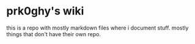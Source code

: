 # prk0ghy's wiki

this is a repo with mostly markdown files where i document stuff. mostly things that don't have their own repo.
